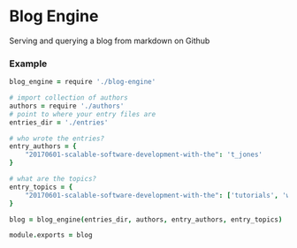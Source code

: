 # Blog Engine

Serving and querying a blog from markdown on Github

### Example

```coffeescript
blog_engine = require './blog-engine'

# import collection of authors
authors = require './authors'
# point to where your entry files are
entries_dir = './entries'

# who wrote the entries?
entry_authors = {
    "20170601-scalable-software-development-with-the": 't_jones'
}

# what are the topics?
entry_topics = {
    "20170601-scalable-software-development-with-the": ['tutorials', 'webdev', 'copypasta']
}

blog = blog_engine(entries_dir, authors, entry_authors, entry_topics)

module.exports = blog
```
